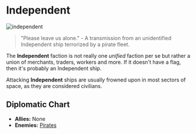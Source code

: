 # Independent

![independent](/images/flags/independent.png)

> "Please leave us alone." - A transmission from an unidentified Independent ship terrorized by a pirate fleet.

The **Independent** faction is not really one *unified* faction per se but rather a union of merchants, traders, workers and more. If it doesn't have a flag, then it's probably an Independent ship.

Attacking **Independent** ships are usually frowned upon in most sectors of space, as they are considered civilians.

## Diplomatic Chart

- **Allies:** None
- **Enemies:** [Pirates](pirates)
